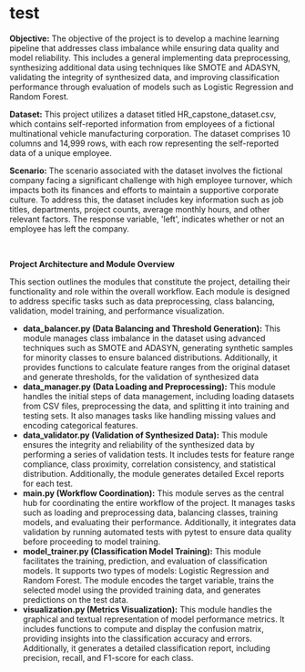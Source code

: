 # test


**Objective:** The objective of the project is to develop a machine learning pipeline that addresses class imbalance while ensuring data quality and model reliability. This includes a general implementing data preprocessing, synthesizing additional data using techniques like SMOTE and ADASYN, validating the integrity of synthesized data, and improving classification performance through evaluation of models such as Logistic Regression and Random Forest.

**Dataset:** This project utilizes a dataset titled HR_capstone_dataset.csv, which contains self-reported information from employees of a fictional multinational vehicle manufacturing corporation. The dataset comprises 10 columns and 14,999 rows, with each row representing the self-reported data of a unique employee.

**Scenario:** The scenario associated with the dataset involves the fictional company facing a significant challenge with high employee turnover, which impacts both its finances and efforts to maintain a supportive corporate culture. To address this, the dataset includes key information such as job titles, departments, project counts, average monthly hours, and other relevant factors. The response variable, 'left', indicates whether or not an employee has left the company.

<br>

**Project Architecture and Module Overview**

This section outlines the modules that constitute the project, detailing their functionality and role within the overall workflow. Each module is designed to address specific tasks such as data preprocessing, class balancing, validation, model training, and performance visualization.

- **data_balancer.py (Data Balancing and Threshold Generation):** This module manages class imbalance in the dataset using advanced techniques such as SMOTE and ADASYN, generating synthetic samples for minority classes to ensure balanced distributions. Additionally, it provides functions to calculate feature ranges from the original dataset and generate thresholds, for the validation of synthesized data
- **data_manager.py (Data Loading and Preprocessing):** This module handles the initial steps of data management, including loading datasets from CSV files, preprocessing the data, and splitting it into training and testing sets. It also manages tasks like handling missing values and encoding categorical features.
- **data_validator.py (Validation of Synthesized Data):** This module ensures the integrity and reliability of the synthesized data by performing a series of validation tests. It includes tests for feature range compliance, class proximity, correlation consistency, and statistical distribution. Additionally, the module generates detailed Excel reports for each test.
- **main.py (Workflow Coordination):** This module serves as the central hub for coordinating the entire workflow of the project. It manages tasks such as loading and preprocessing data, balancing classes, training models, and evaluating their performance. Additionally, it integrates data validation by running automated tests with pytest to ensure data quality before proceeding to model training.
- **model_trainer.py (Classification Model Training):** This module facilitates the training, prediction, and evaluation of classification models. It supports two types of models: Logistic Regression and Random Forest. The module encodes the target variable, trains the selected model using the provided training data, and generates predictions on the test data.
- **visualization.py (Metrics Visualization):** This module handles the graphical and textual representation of model performance metrics. It includes functions to compute and display the confusion matrix, providing insights into the classification accuracy and errors. Additionally, it generates a detailed classification report, including precision, recall, and F1-score for each class.
